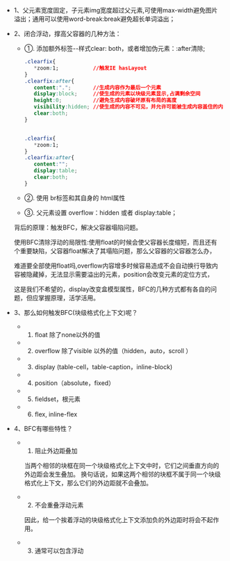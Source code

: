 * 1、父元素宽度固定，子元素img宽度超过父元素,可使用max-width避免图片溢出；通用可以使用word-break:break避免超长单词溢出；

* 2、闭合浮动，撑高父容器的几种方法：

    - ①. 添加额外标签--样式clear: both，或者增加伪元素：:after清除;
        ```css
        .clearfix{
           *zoom:1;           //触发IE hasLayout
        }
        .clearfix:after{
           content:".";       //生成内容作为最后一个元素
           display:block;     //使生成的元素以块级元素显示,占满剩余空间
           height:0;          //避免生成内容破坏原有布局的高度
           visibility:hidden; //使生成的内容不可见，并允许可能被生成内容盖住的内容可以进行点击和交互
           clear:both;
        }


        .clearfix{
           *zoom:1;
        }
        .clearfix:after{
           content:"";
           display:table;
           clear:both;
        }
        ```

    - ②. 使用 br标签和其自身的 html属性<br clear="all">

    - ③. 父元素设置 overflow：hidden 或者 display:table；

    背后的原理：触发BFC，解决父容器塌陷问题。

    使用BFC清除浮动的局限性:使用float的时候会使父容器长度缩短，而且还有个重要缺陷，父容器float解决了其塌陷问题，那么父容器的父容器怎么办，

    难道要全部使用float吗,overflow内容增多时候容易造成不会自动换行导致内容被隐藏掉，无法显示需要溢出的元素，position会改变元素的定位方式，

    这是我们不希望的，display改变盒模型属性，BFC的几种方式都有各自的问题，但应掌握原理，活学活用。

* 3、那么如何触发BFC(块级格式化上下文)呢？

    - 1. float 除了none以外的值

    - 2. overflow 除了visible 以外的值（hidden，auto，scroll ）

    - 3. display (table-cell，table-caption，inline-block)

    - 4. position（absolute，fixed）

    - 5. fieldset，根元素

    - 6. flex, inline-flex

* 4、BFC有哪些特性？

    - 1. 阻止外边距叠加

        当两个相邻的块框在同一个块级格式化上下文中时，它们之间垂直方向的外边距会发生叠加。
        换句话说，如果这两个相邻的块框不属于同一个块级格式化上下文，那么它们的外边距就不会叠加。

    - 2. 不会重叠浮动元素

        因此，给一个挨着浮动的块级格式化上下文添加负的外边距时将会不起作用。

    - 3. 通常可以包含浮动
